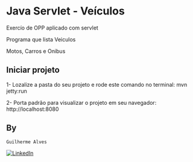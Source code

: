 # Java Servlet - Veículos
Exercío de OPP aplicado com servlet

Programa que lista Veiculos 

Motos, Carros e Onibus

## Iniciar projeto

1- Lozalize a pasta do seu projeto e rode este comando no terminal: mvn jetty:run

2- Porta padrão para visualizar o projeto em seu navegador: http://localhost:8080

## By
`Guilherme Alves`

[![LinkedIn](https://img.shields.io/badge/LinkedIn-0077B5?style=for-the-badge&logo=linkedin&logoColor=whiteue)](https://www.linkedin.com/in/guilherme-alves-1402i/)



